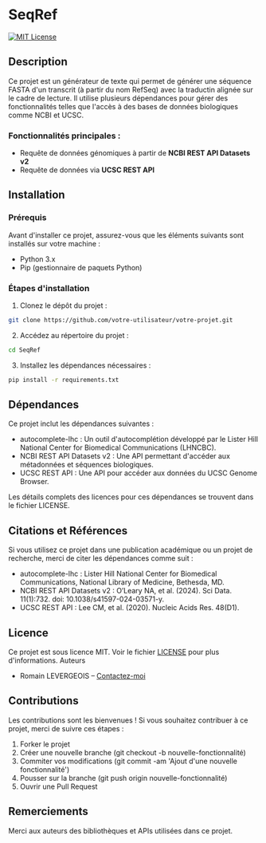 # SeqRef

[![MIT License](https://img.shields.io/badge/License-MIT-green.svg)](https://opensource.org/licenses/MIT)

## Description

Ce projet est un générateur de texte qui permet de générer une séquence FASTA d'un transcrit (à partir du nom RefSeq) avec la traductin alignée sur le cadre de lecture. Il utilise plusieurs dépendances pour gérer des fonctionnalités telles que l'accès à des bases de données biologiques comme NCBI et UCSC.

### Fonctionnalités principales :
- Requête de données génomiques à partir de **NCBI REST API Datasets v2**
- Requête de données via **UCSC REST API**

## Installation

### Prérequis

Avant d'installer ce projet, assurez-vous que les éléments suivants sont installés sur votre machine :
- Python 3.x
- Pip (gestionnaire de paquets Python)

### Étapes d'installation

1. Clonez le dépôt du projet :
```bash
git clone https://github.com/votre-utilisateur/votre-projet.git
```

2. Accédez au répertoire du projet :
```bash
cd SeqRef
```

3. Installez les dépendances nécessaires :
```bash
pip install -r requirements.txt
```

## Dépendances

Ce projet inclut les dépendances suivantes :
* autocomplete-lhc : Un outil d'autocomplétion développé par le Lister Hill National Center for Biomedical Communications (LHNCBC).
* NCBI REST API Datasets v2 : Une API permettant d'accéder aux métadonnées et séquences biologiques.
* UCSC REST API : Une API pour accéder aux données du UCSC Genome Browser.

Les détails complets des licences pour ces dépendances se trouvent dans le fichier LICENSE.

## Citations et Références

Si vous utilisez ce projet dans une publication académique ou un projet de recherche, merci de citer les dépendances comme suit :
- autocomplete-lhc : Lister Hill National Center for Biomedical Communications, National Library of Medicine, Bethesda, MD.
- NCBI REST API Datasets v2 :
O’Leary NA, et al. (2024). Sci Data. 11(1):732. doi: 10.1038/s41597-024-03571-y.
- UCSC REST API :
Lee CM, et al. (2020). Nucleic Acids Res. 48(D1).

## Licence

Ce projet est sous licence MIT. Voir le fichier [LICENSE](./LICENCE) pour plus d'informations.
Auteurs

* Romain LEVERGEOIS – [Contactez-moi](mailto:romain.levergeois@aphp.fr?subject=Test)

## Contributions

Les contributions sont les bienvenues ! Si vous souhaitez contribuer à ce projet, merci de suivre ces étapes :
1. Forker le projet
2. Créer une nouvelle branche (git checkout -b nouvelle-fonctionnalité)
3. Commiter vos modifications (git commit -am 'Ajout d'une nouvelle fonctionnalité')
4. Pousser sur la branche (git push origin nouvelle-fonctionnalité)
5. Ouvrir une Pull Request

## Remerciements

Merci aux auteurs des bibliothèques et APIs utilisées dans ce projet.
